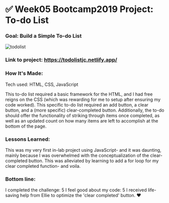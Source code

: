 # ✅ Week05 Bootcamp2019 Project: To-do List

### Goal: Build a Simple To-do List 

![todolist](https://user-images.githubusercontent.com/126643073/227664039-bd5e3b04-d013-49eb-a394-1a8f94826d2e.png)

### Link to project: https://todolistjc.netlify.app/

### How It's Made:
Tech used: HTML, CSS, JavaScript

This to-do list required a basic framework for the HTML, and I had free reigns on the CSS (which was rewarding for me to setup after ensuring my code worked). This specific to-do list required an add button, a clear button, and a (more specific) clear-completed button. Additionally, the to-do should offer the functionality of striking through items once completed, as well as an updated count on how many items are left to accomplish at the bottom of the page.

### Lessons Learned:
This was my very first in-lab project using JavaScript- and it was daunting, mainly because I was overwhelmed with the conceptualization of the clear-completed button. This was alleviated by learning to add a for loop for my clear completed function- and voila. 

### Bottom line: 

I completed the challenge: 5
I feel good about my code: 5
I received life-saving help from Ellie to optimize the 'clear completed' button. ❤️
